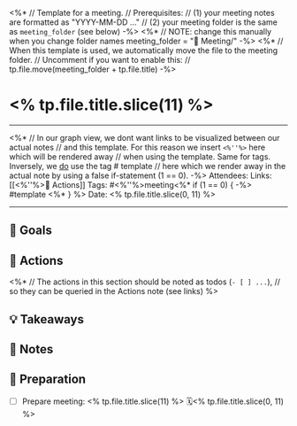 <%* 
	// Template for a meeting.
	// Prerequisites: 
	//    (1) your meeting notes are formatted as "YYYY-MM-DD ..."
	//    (2) your meeting folder is the same as `meeting_folder` (see below)
-%>
<%*
	// NOTE: change this manually when you change folder names
	meeting_folder = "👥 Meeting/"
-%>
<%*
	// When this template is used, we automatically move the file to the meeting folder.
	// Uncomment if you want to enable this:
	// tp.file.move(meeting_folder + tp.file.title)
-%>
# <% tp.file.title.slice(11) %>

---

<%*
	// In our graph view, we dont want links to be visualized between our actual notes
	// and this template. For this reason we insert `<%''%>` here which will be rendered away 
	// when using the template. Same for tags. Inversely, we <u>do</u> use the tag # template
	// here which we render away in the actual note by using a false if-statement (1 == 0).
-%>
Attendees: 
Links: [[<%''%>🏃 Actions]]
Tags: #<%''%>meeting<%* if (1 == 0) { -%> #template <%* } %>
Date: <% tp.file.title.slice(0, 11) %>

---

## 🎯 Goals



## 🏃 Actions

<%*
	// The actions in this section should be noted as todos (`- [ ] ...`), 
	// so they can be queried in the Actions note (see links)
%>

## 💡 Takeaways



## 📝 Notes



## 🧐 Preparation

- [ ] Prepare meeting: <% tp.file.title.slice(11) %> 🗓<% tp.file.title.slice(0, 11) %>